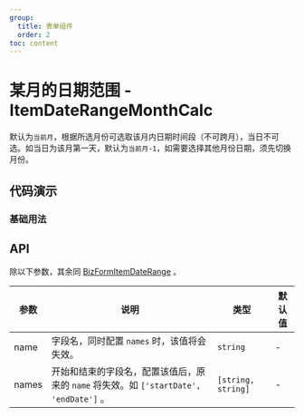 ```yaml
---
group:
  title: 表单组件
  order: 2
toc: content
---
```


# 某月的日期范围 - ItemDateRangeMonthCalc

默认为`当前月`，根据所选月份可选取该月内日期时间段（不可跨月），当日不可选。如当日为该月第一天，默认为`当前月-1`，如需要选择其他月份日期，须先切换月份。

## 代码演示

### 基础用法

<code src='../../src/demos/ItemDateRangeMonthCalc/basic.tsx'></code>

## API

除以下参数，其余同 [BizFormItemDateRange](/components/biz-form-item-date-range) 。

| 参数 | 说明 | 类型 | 默认值 |
| --- | --- | --- | --- |
| name | 字段名，同时配置 `names` 时，该值将会失效。 | `string` | - |
| names | 开始和结束的字段名，配置该值后，原来的 `name` 将失效。如 `['startDate', 'endDate']` 。 | `[string, string]` | - |
